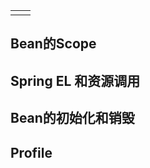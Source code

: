 |  |  |
| :--- | :--- |
|  |  |

## Bean的Scope

## Spring EL 和资源调用

## Bean的初始化和销毁

## Profile







